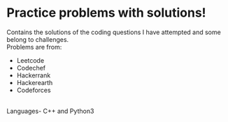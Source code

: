 # Practice problems with solutions!

Contains the solutions of the coding questions I have attempted and some belong to challenges.
<br>Problems are from:<br>
- Leetcode
- Codechef
- Hackerrank
- Hackerearth
- Codeforces
<br>
Languages- C++ and Python3
